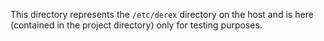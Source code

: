 This directory represents the `/etc/derex` directory on the host and is here (contained in the project directory) only for testing purposes.
